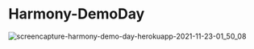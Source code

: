 # Harmony-DemoDay

![screencapture-harmony-demo-day-herokuapp-2021-11-23-01_50_08](https://user-images.githubusercontent.com/88999595/142981657-f26e5103-f69e-43db-84b6-99d3047947bb.png)
